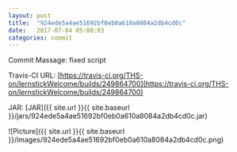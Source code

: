 ```yaml
---
layout: post
title:  "924ede5a4ae51692bf0eb0a610a8084a2db4cd0c"
date:   2017-07-04 05:08:03
categories: commit
---
```


Commit Massage: fixed script  

Travis-CI URL: [https://travis-ci.org/THS-on/lernstickWelcome/builds/249864700](https://travis-ci.org/THS-on/lernstickWelcome/builds/249864700)

JAR: [JAR]({{ site.url }}{{ site.baseurl }}/jars/924ede5a4ae51692bf0eb0a610a8084a2db4cd0c.jar)

![Picture]({{ site.url }}{{ site.baseurl }}/images/924ede5a4ae51692bf0eb0a610a8084a2db4cd0c.png)

